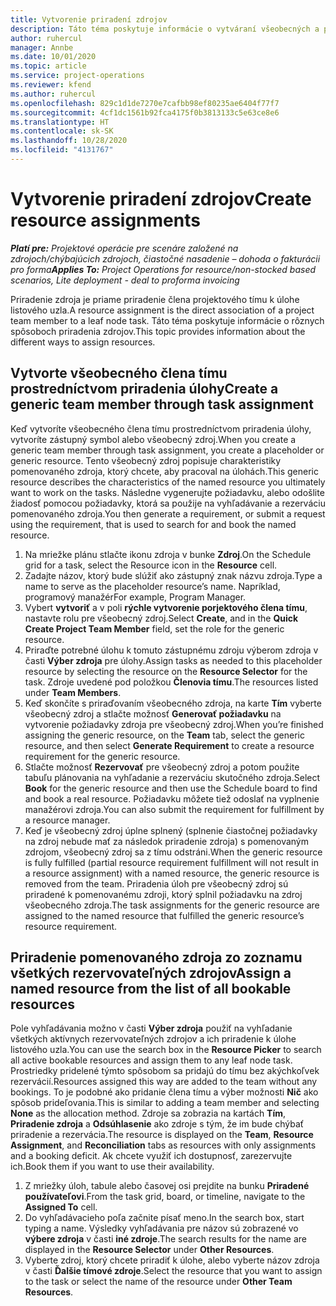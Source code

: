 ```yaml
---
title: Vytvorenie priradení zdrojov
description: Táto téma poskytuje informácie o vytváraní všeobecných a pomenovaných priradení zdrojov.
author: ruhercul
manager: Annbe
ms.date: 10/01/2020
ms.topic: article
ms.service: project-operations
ms.reviewer: kfend
ms.author: ruhercul
ms.openlocfilehash: 829c1d1de7270e7cafbb98ef80235ae6404f77f7
ms.sourcegitcommit: 4cf1dc1561b92fca4175f0b3813133c5e63ce8e6
ms.translationtype: HT
ms.contentlocale: sk-SK
ms.lasthandoff: 10/28/2020
ms.locfileid: "4131767"
---
```

# <a name="create-resource-assignments"></a><span data-ttu-id="ac0a5-103">Vytvorenie priradení zdrojov</span><span class="sxs-lookup"><span data-stu-id="ac0a5-103">Create resource assignments</span></span>

<span data-ttu-id="ac0a5-104">_**Platí pre:** Projektové operácie pre scenáre založené na zdrojoch/chýbajúcich zdrojoch, čiastočné nasadenie – dohoda o fakturácii pro forma_</span><span class="sxs-lookup"><span data-stu-id="ac0a5-104">_**Applies To:** Project Operations for resource/non-stocked based scenarios, Lite deployment - deal to proforma invoicing_</span></span>


<span data-ttu-id="ac0a5-105">Priradenie zdroja je priame priradenie člena projektového tímu k úlohe listového uzla.</span><span class="sxs-lookup"><span data-stu-id="ac0a5-105">A resource assignment is the direct association of a project team member to a leaf node task.</span></span> <span data-ttu-id="ac0a5-106">Táto téma poskytuje informácie o rôznych spôsoboch priradenia zdrojov.</span><span class="sxs-lookup"><span data-stu-id="ac0a5-106">This topic provides information about the different ways to assign resources.</span></span>

## <a name="create-a-generic-team-member-through-task-assignment"></a><span data-ttu-id="ac0a5-107">Vytvorte všeobecného člena tímu prostredníctvom priradenia úlohy</span><span class="sxs-lookup"><span data-stu-id="ac0a5-107">Create a generic team member through task assignment</span></span>


<span data-ttu-id="ac0a5-108">Keď vytvoríte všeobecného člena tímu prostredníctvom priradenia úlohy, vytvoríte zástupný symbol alebo všeobecný zdroj.</span><span class="sxs-lookup"><span data-stu-id="ac0a5-108">When you create a generic team member through task assignment, you create a placeholder or generic resource.</span></span> <span data-ttu-id="ac0a5-109">Tento všeobecný zdroj popisuje charakteristiky pomenovaného zdroja, ktorý chcete, aby pracoval na úlohách.</span><span class="sxs-lookup"><span data-stu-id="ac0a5-109">This generic resource describes the characteristics of the named resource you ultimately want to work on the tasks.</span></span> <span data-ttu-id="ac0a5-110">Následne vygenerujte požiadavku, alebo odošlite žiadosť pomocou požiadavky, ktorá sa použije na vyhľadávanie a rezerváciu pomenovaného zdroja.</span><span class="sxs-lookup"><span data-stu-id="ac0a5-110">You then generate a requirement, or submit a request using the requirement, that is used to search for and book the named resource.</span></span>

1. <span data-ttu-id="ac0a5-111">Na mriežke plánu stlačte ikonu zdroja v bunke **Zdroj**.</span><span class="sxs-lookup"><span data-stu-id="ac0a5-111">On the Schedule grid for a task, select the Resource icon in the **Resource** cell.</span></span>
2. <span data-ttu-id="ac0a5-112">Zadajte názov, ktorý bude slúžiť ako zástupný znak názvu zdroja.</span><span class="sxs-lookup"><span data-stu-id="ac0a5-112">Type a name to serve as the placeholder resource’s name.</span></span> <span data-ttu-id="ac0a5-113">Napríklad, programový manažér</span><span class="sxs-lookup"><span data-stu-id="ac0a5-113">For example, Program Manager.</span></span>
3. <span data-ttu-id="ac0a5-114">Vybert **vytvoriť** a v poli **rýchle vytvorenie porjektového člena tímu**, nastavte rolu pre všeobecný zdroj.</span><span class="sxs-lookup"><span data-stu-id="ac0a5-114">Select **Create**, and in the **Quick Create Project Team Member** field, set the role for the generic resource.</span></span>
4. <span data-ttu-id="ac0a5-115">Priraďte potrebné úlohu k tomuto zástupnému zdroju výberom zdroja v časti **Výber zdroja** pre úlohy.</span><span class="sxs-lookup"><span data-stu-id="ac0a5-115">Assign tasks as needed to this placeholder resource by selecting the resource on the **Resource Selector** for the task.</span></span> <span data-ttu-id="ac0a5-116">Zdroje uvedené pod položkou **Členovia tímu**.</span><span class="sxs-lookup"><span data-stu-id="ac0a5-116">The resources listed under **Team Members**.</span></span>
5. <span data-ttu-id="ac0a5-117">Keď skončíte s priraďovaním všeobecného zdroja, na karte **Tím** vyberte všeobecný zdroj a stlačte možnosť **Generovať požiadavku** na vytvorenie požiadavky zdroja pre všeobecný zdroj.</span><span class="sxs-lookup"><span data-stu-id="ac0a5-117">When you’re finished assigning the generic resource, on the **Team** tab, select the generic resource, and then select **Generate Requirement** to create a resource requirement for the generic resource.</span></span>
6. <span data-ttu-id="ac0a5-118">Stlačte možnosť **Rezervovať** pre všeobecný zdroj a potom použite tabuľu plánovania na vyhľadanie a rezerváciu skutočného zdroja.</span><span class="sxs-lookup"><span data-stu-id="ac0a5-118">Select **Book** for the generic resource and then use the Schedule board to find and book a real resource.</span></span> <span data-ttu-id="ac0a5-119">Požiadavku môžete tiež odoslať na vyplnenie manažérovi zdroja.</span><span class="sxs-lookup"><span data-stu-id="ac0a5-119">You can also submit the requirement for fulfillment by a resource manager.</span></span>
7. <span data-ttu-id="ac0a5-120">Keď je všeobecný zdroj úplne splnený (splnenie čiastočnej požiadavky na zdroj nebude mať za následok priradenie zdroja) s pomenovaným zdrojom, všeobecný zdroj sa z tímu odstráni.</span><span class="sxs-lookup"><span data-stu-id="ac0a5-120">When the generic resource is fully fulfilled (partial resource requirement fulfillment will not result in a resource assignment) with a named resource, the generic resource is removed from the team.</span></span> <span data-ttu-id="ac0a5-121">Priradenia úloh pre všeobecný zdroj sú priradené k pomenovanému zdroji, ktorý splnil požiadavku na zdroj všeobecného zdroja.</span><span class="sxs-lookup"><span data-stu-id="ac0a5-121">The task assignments for the generic resource are assigned to the named resource that fulfilled the generic resource’s resource requirement.</span></span>

## <a name="assign-a-named-resource-from-the-list-of-all-bookable-resources"></a><span data-ttu-id="ac0a5-122">Priradenie pomenovaného zdroja zo zoznamu všetkých rezervovateľných zdrojov</span><span class="sxs-lookup"><span data-stu-id="ac0a5-122">Assign a named resource from the list of all bookable resources</span></span>

<span data-ttu-id="ac0a5-123">Pole vyhľadávania možno v časti **Výber zdroja** použiť na vyhľadanie všetkých aktívnych rezervovateľných zdrojov a ich priradenie k úlohe listového uzla.</span><span class="sxs-lookup"><span data-stu-id="ac0a5-123">You can use the search box in the **Resource Picker** to search all active bookable resources and assign them to any leaf node task.</span></span> <span data-ttu-id="ac0a5-124">Prostriedky pridelené týmto spôsobom sa pridajú do tímu bez akýchkoľvek rezervácií.</span><span class="sxs-lookup"><span data-stu-id="ac0a5-124">Resources assigned this way are added to the team without any bookings.</span></span> <span data-ttu-id="ac0a5-125">To je podobné ako pridanie člena tímu a výber možnosti **Nič** ako spôsob prideľovania.</span><span class="sxs-lookup"><span data-stu-id="ac0a5-125">This is similar to adding a team member and selecting **None** as the allocation method.</span></span> <span data-ttu-id="ac0a5-126">Zdroje sa zobrazia na kartách **Tím**, **Priradenie zdroja** a **Odsúhlasenie** ako zdroje s tým, že im bude chýbať priradenie a rezervácia.</span><span class="sxs-lookup"><span data-stu-id="ac0a5-126">The resource is displayed on the **Team**, **Resource Assignment**, and **Reconciliation** tabs as resources with only assignments and a booking deficit.</span></span> <span data-ttu-id="ac0a5-127">Ak chcete využiť ich dostupnosť, zarezervujte ich.</span><span class="sxs-lookup"><span data-stu-id="ac0a5-127">Book them if you want to use their availability.</span></span>

1. <span data-ttu-id="ac0a5-128">Z mriežky úloh, tabule alebo časovej osi prejdite na bunku **Priradené používateľovi**.</span><span class="sxs-lookup"><span data-stu-id="ac0a5-128">From the task grid, board, or timeline, navigate to the **Assigned To** cell.</span></span>
2. <span data-ttu-id="ac0a5-129">Do vyhľadávacieho poľa začnite písať meno.</span><span class="sxs-lookup"><span data-stu-id="ac0a5-129">In the search box, start typing a name.</span></span> <span data-ttu-id="ac0a5-130">Výsledky vyhľadávania pre názov sú zobrazené vo **výbere zdroja** v časti **iné zdroje**.</span><span class="sxs-lookup"><span data-stu-id="ac0a5-130">The search results for the name are displayed in the **Resource Selector** under **Other Resources**.</span></span>
3. <span data-ttu-id="ac0a5-131">Vyberte zdroj, ktorý chcete priradiť k úlohe, alebo vyberte názov zdroja v časti **Ďalšie tímové zdroje**.</span><span class="sxs-lookup"><span data-stu-id="ac0a5-131">Select the resource that you want to assign to the task or select the name of the resource under **Other Team Resources**.</span></span>
